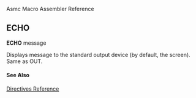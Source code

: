 Asmc Macro Assembler Reference

## ECHO

**ECHO** message

Displays message to the standard output device (by default, the screen). Same as OUT.

#### See Also

[Directives Reference](readme.md)